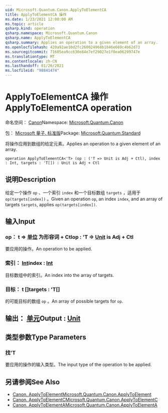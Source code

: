 ```yaml
---
uid: Microsoft.Quantum.Canon.ApplyToElementCA
title: ApplyToElementCA 操作
ms.date: 1/23/2021 12:00:00 AM
ms.topic: article
qsharp.kind: operation
qsharp.namespace: Microsoft.Quantum.Canon
qsharp.name: ApplyToElementCA
qsharp.summary: Applies an operation to a given element of an array.
ms.openlocfilehash: 420a92ae10d2fc260024968b1846e669c4b62d73
ms.sourcegitcommit: 71605ea9cc630e84e7ef29027e1f0ea06299747e
ms.translationtype: MT
ms.contentlocale: zh-CN
ms.lasthandoff: 01/26/2021
ms.locfileid: "98841474"
---
```

# <a name="applytoelementca-operation"></a><span data-ttu-id="da349-102">ApplyToElementCA 操作</span><span class="sxs-lookup"><span data-stu-id="da349-102">ApplyToElementCA operation</span></span>

<span data-ttu-id="da349-103">命名空间： [Canon](xref:Microsoft.Quantum.Canon)</span><span class="sxs-lookup"><span data-stu-id="da349-103">Namespace: [Microsoft.Quantum.Canon](xref:Microsoft.Quantum.Canon)</span></span>

<span data-ttu-id="da349-104">包： [Microsoft 量子. 标准版](https://nuget.org/packages/Microsoft.Quantum.Standard)</span><span class="sxs-lookup"><span data-stu-id="da349-104">Package: [Microsoft.Quantum.Standard](https://nuget.org/packages/Microsoft.Quantum.Standard)</span></span>


<span data-ttu-id="da349-105">将操作应用到数组的给定元素。</span><span class="sxs-lookup"><span data-stu-id="da349-105">Applies an operation to a given element of an array.</span></span>

```qsharp
operation ApplyToElementCA<'T> (op : ('T => Unit is Adj + Ctl), index : Int, targets : 'T[]) : Unit is Adj + Ctl
```


## <a name="description"></a><span data-ttu-id="da349-106">说明</span><span class="sxs-lookup"><span data-stu-id="da349-106">Description</span></span>

<span data-ttu-id="da349-107">给定一个操作 `op` 、一个索引 `index` 和一个目标数组 `targets` ，适用于 `op(targets[index])` 。</span><span class="sxs-lookup"><span data-stu-id="da349-107">Given an operation `op`, an index `index`, and an array of targets `targets`, applies `op(targets[index])`.</span></span>

## <a name="input"></a><span data-ttu-id="da349-108">输入</span><span class="sxs-lookup"><span data-stu-id="da349-108">Input</span></span>

### <a name="op--t--unit--is-adj--ctl"></a><span data-ttu-id="da349-109">op： t => [单位](xref:microsoft.quantum.lang-ref.unit)  为形容词 + Ctl</span><span class="sxs-lookup"><span data-stu-id="da349-109">op : 'T => [Unit](xref:microsoft.quantum.lang-ref.unit)  is Adj + Ctl</span></span>

<span data-ttu-id="da349-110">要应用的操作。</span><span class="sxs-lookup"><span data-stu-id="da349-110">An operation to be applied.</span></span>


### <a name="index--int"></a><span data-ttu-id="da349-111">索引： [Int](xref:microsoft.quantum.lang-ref.int)</span><span class="sxs-lookup"><span data-stu-id="da349-111">index : [Int](xref:microsoft.quantum.lang-ref.int)</span></span>

<span data-ttu-id="da349-112">目标数组中的索引。</span><span class="sxs-lookup"><span data-stu-id="da349-112">An index into the array of targets.</span></span>


### <a name="targets--t"></a><span data-ttu-id="da349-113">目标： t []</span><span class="sxs-lookup"><span data-stu-id="da349-113">targets : 'T[]</span></span>

<span data-ttu-id="da349-114">的可能目标的数组 `op` 。</span><span class="sxs-lookup"><span data-stu-id="da349-114">An array of possible targets for `op`.</span></span>



## <a name="output--unit"></a><span data-ttu-id="da349-115">输出： [单元](xref:microsoft.quantum.lang-ref.unit)</span><span class="sxs-lookup"><span data-stu-id="da349-115">Output : [Unit](xref:microsoft.quantum.lang-ref.unit)</span></span>



## <a name="type-parameters"></a><span data-ttu-id="da349-116">类型参数</span><span class="sxs-lookup"><span data-stu-id="da349-116">Type Parameters</span></span>

### <a name="t"></a><span data-ttu-id="da349-117">找</span><span class="sxs-lookup"><span data-stu-id="da349-117">'T</span></span>

<span data-ttu-id="da349-118">要应用的操作的输入类型。</span><span class="sxs-lookup"><span data-stu-id="da349-118">The input type of the operation to be applied.</span></span>

## <a name="see-also"></a><span data-ttu-id="da349-119">另请参阅</span><span class="sxs-lookup"><span data-stu-id="da349-119">See Also</span></span>

- [<span data-ttu-id="da349-120">Canon. ApplyToElement</span><span class="sxs-lookup"><span data-stu-id="da349-120">Microsoft.Quantum.Canon.ApplyToElement</span></span>](xref:Microsoft.Quantum.Canon.ApplyToElement)
- [<span data-ttu-id="da349-121">Canon. ApplyToElementC</span><span class="sxs-lookup"><span data-stu-id="da349-121">Microsoft.Quantum.Canon.ApplyToElementC</span></span>](xref:Microsoft.Quantum.Canon.ApplyToElementC)
- [<span data-ttu-id="da349-122">Canon. ApplyToElementA</span><span class="sxs-lookup"><span data-stu-id="da349-122">Microsoft.Quantum.Canon.ApplyToElementA</span></span>](xref:Microsoft.Quantum.Canon.ApplyToElementA)